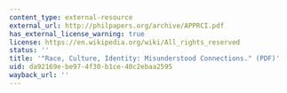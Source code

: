 ```yaml
---
content_type: external-resource
external_url: http://philpapers.org/archive/APPRCI.pdf
has_external_license_warning: true
license: https://en.wikipedia.org/wiki/All_rights_reserved
status: ''
title: '"Race, Culture, Identity: Misunderstood Connections." (PDF)'
uid: da92169e-be97-4f30-b1ce-40c2ebaa2595
wayback_url: ''
---
```

